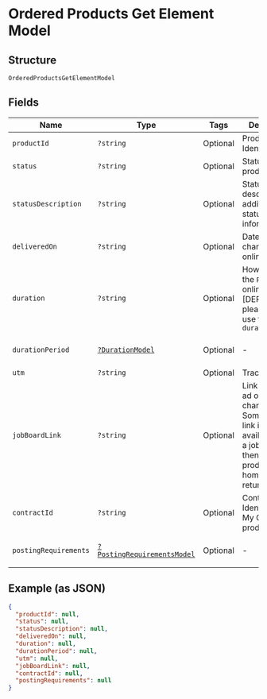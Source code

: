 
# Ordered Products Get Element Model

## Structure

`OrderedProductsGetElementModel`

## Fields

| Name | Type | Tags | Description | Getter | Setter |
|  --- | --- | --- | --- | --- | --- |
| `productId` | `?string` | Optional | Product Identification | getProductId(): ?string | setProductId(?string productId): void |
| `status` | `?string` | Optional | Status per product | getStatus(): ?string | setStatus(?string status): void |
| `statusDescription` | `?string` | Optional | Status description, additional status information | getStatusDescription(): ?string | setStatusDescription(?string statusDescription): void |
| `deliveredOn` | `?string` | Optional | Date when the channel went online | getDeliveredOn(): ?string | setDeliveredOn(?string deliveredOn): void |
| `duration` | `?string` | Optional | How long will the `Product` be online. [DEPRECATED] please instead use the `durationPeriod` | getDuration(): ?string | setDuration(?string duration): void |
| `durationPeriod` | [`?DurationModel`](../../doc/models/duration-model.md) | Optional | - | getDurationPeriod(): ?DurationModel | setDurationPeriod(?DurationModel durationPeriod): void |
| `utm` | `?string` | Optional | Tracking codes | getUtm(): ?string | setUtm(?string utm): void |
| `jobBoardLink` | `?string` | Optional | Link to the job ad on the channel. Sometimes this link is not available from a job board, then the product homepage is returned. | getJobBoardLink(): ?string | setJobBoardLink(?string jobBoardLink): void |
| `contractId` | `?string` | Optional | Contract Identifier for My Contracts product | getContractId(): ?string | setContractId(?string contractId): void |
| `postingRequirements` | [`?PostingRequirementsModel`](../../doc/models/posting-requirements-model.md) | Optional | - | getPostingRequirements(): ?PostingRequirementsModel | setPostingRequirements(?PostingRequirementsModel postingRequirements): void |

## Example (as JSON)

```json
{
  "productId": null,
  "status": null,
  "statusDescription": null,
  "deliveredOn": null,
  "duration": null,
  "durationPeriod": null,
  "utm": null,
  "jobBoardLink": null,
  "contractId": null,
  "postingRequirements": null
}
```

